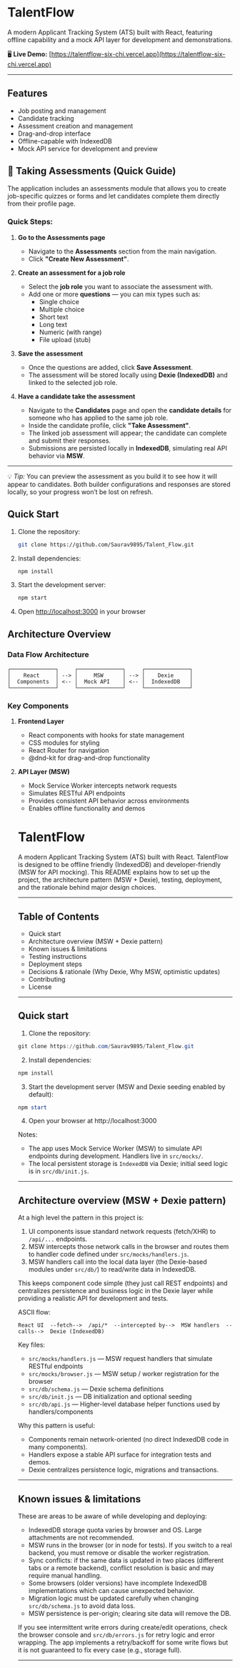 # TalentFlow

A modern Applicant Tracking System (ATS) built with React, featuring offline capability and a mock API layer for development and demonstrations.

🖥 **Live Demo:** [https://talentflow-six-chi.vercel.app](https://talentflow-six-chi.vercel.app)

---

## Features

- Job posting and management
- Candidate tracking
- Assessment creation and management
- Drag-and-drop interface
- Offline-capable with IndexedDB
- Mock API service for development and preview

## 🧾 Taking Assessments (Quick Guide)

The application includes an assessments module that allows you to create job-specific quizzes or forms and let candidates complete them directly from their profile page.

### Quick Steps:

1. **Go to the Assessments page**

   - Navigate to the **Assessments** section from the main navigation.
   - Click **"Create New Assessment"**.

2. **Create an assessment for a job role**

   - Select the **job role** you want to associate the assessment with.
   - Add one or more **questions** — you can mix types such as:
     - Single choice
     - Multiple choice
     - Short text
     - Long text
     - Numeric (with range)
     - File upload (stub)

3. **Save the assessment**

   - Once the questions are added, click **Save Assessment**.
   - The assessment will be stored locally using **Dexie (IndexedDB)** and linked to the selected job role.

4. **Have a candidate take the assessment**

   - Navigate to the **Candidates** page and open the **candidate details** for someone who has applied to the same job role.
   - Inside the candidate profile, click **"Take Assessment"**.
   - The linked job assessment will appear; the candidate can complete and submit their responses.
   - Submissions are persisted locally in **IndexedDB**, simulating real API behavior via **MSW**.

---

💡 _Tip:_ You can preview the assessment as you build it to see how it will appear to candidates. Both builder configurations and responses are stored locally, so your progress won’t be lost on refresh.

## Quick Start

1. Clone the repository:

   ```bash
   git clone https://github.com/Saurav9895/Talent_Flow.git
   ```

2. Install dependencies:

   ```bash
   npm install
   ```

3. Start the development server:

   ```bash
   npm start
   ```

4. Open [http://localhost:3000](http://localhost:3000) in your browser

## Architecture Overview

### Data Flow Architecture

```
┌──────────────┐     ┌──────────────┐     ┌──────────────┐
│    React     │ --> │     MSW      │ --> │    Dexie     │
│  Components  │ <-- │  Mock API    │ <-- │  IndexedDB   │
└──────────────┘     └──────────────┘     └──────────────┘
```

### Key Components

1. **Frontend Layer**

   - React components with hooks for state management
   - CSS modules for styling
   - React Router for navigation
   - @dnd-kit for drag-and-drop functionality

2. **API Layer (MSW)**

   - Mock Service Worker intercepts network requests
   - Simulates RESTful API endpoints
   - Provides consistent API behavior across environments
   - Enables offline functionality and demos

   # TalentFlow

   A modern Applicant Tracking System (ATS) built with React. TalentFlow is designed to be offline friendly (IndexedDB) and developer-friendly (MSW for API mocking). This README explains how to set up the project, the architecture pattern (MSW + Dexie), testing, deployment, and the rationale behind major design choices.

   ***

   ## Table of Contents

   - Quick start
   - Architecture overview (MSW + Dexie pattern)
   - Known issues & limitations
   - Testing instructions
   - Deployment steps
   - Decisions & rationale (Why Dexie, Why MSW, optimistic updates)
   - Contributing
   - License

   ***

   ## Quick start

   1. Clone the repository:

   ```powershell
   git clone https://github.com/Saurav9895/Talent_Flow.git
   ```

   2. Install dependencies:

   ```powershell
   npm install
   ```

   3. Start the development server (MSW and Dexie seeding enabled by default):

   ```powershell
   npm start
   ```

   4. Open your browser at http://localhost:3000

   Notes:

   - The app uses Mock Service Worker (MSW) to simulate API endpoints during development. Handlers live in `src/mocks/`.
   - The local persistent storage is `IndexedDB` via Dexie; initial seed logic is in `src/db/init.js`.

   ***

   ## Architecture overview (MSW + Dexie pattern)

   At a high level the pattern in this project is:

   1. UI components issue standard network requests (fetch/XHR) to `/api/...` endpoints.
   2. MSW intercepts those network calls in the browser and routes them to handler code defined under `src/mocks/handlers.js`.
   3. MSW handlers call into the local data layer (the Dexie-based modules under `src/db/`) to read/write data in IndexedDB.

   This keeps component code simple (they just call REST endpoints) and centralizes persistence and business logic in the Dexie layer while providing a realistic API for development and tests.

   ASCII flow:

   ```
   React UI  --fetch-->  /api/*  --intercepted by-->  MSW handlers  --calls-->  Dexie (IndexedDB)
   ```

   Key files:

   - `src/mocks/handlers.js` — MSW request handlers that simulate RESTful endpoints
   - `src/mocks/browser.js` — MSW setup / worker registration for the browser
   - `src/db/schema.js` — Dexie schema definitions
   - `src/db/init.js` — DB initialization and optional seeding
   - `src/db/api.js` — Higher-level database helper functions used by handlers/components

   Why this pattern is useful:

   - Components remain network-oriented (no direct IndexedDB code in many components).
   - Handlers expose a stable API surface for integration tests and demos.
   - Dexie centralizes persistence logic, migrations and transactions.

   ***

   ## Known issues & limitations

   These are areas to be aware of while developing and deploying:

   - IndexedDB storage quota varies by browser and OS. Large attachments are not recommended.
   - MSW runs in the browser (or in node for tests). If you switch to a real backend, you must remove or disable the worker registration.
   - Sync conflicts: if the same data is updated in two places (different tabs or a remote backend), conflict resolution is basic and may require manual handling.
   - Some browsers (older versions) have incomplete IndexedDB implementations which can cause unexpected behavior.
   - Migration logic must be updated carefully when changing `src/db/schema.js` to avoid data loss.
   - MSW persistence is per-origin; clearing site data will remove the DB.

   If you see intermittent write errors during create/edit operations, check the browser console and `src/db/errors.js` for retry logic and error wrapping. The app implements a retry/backoff for some write flows but it is not guaranteed to fix every case (e.g., storage full).

   ***

